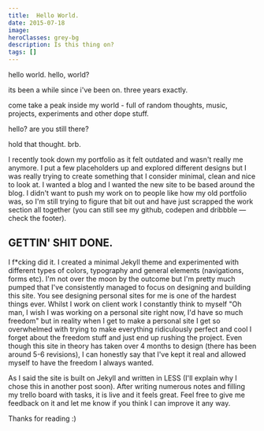 ```yaml
---
title:  Hello World.
date: 2015-07-18
image:
heroClasses: grey-bg
description: Is this thing on?
tags: []
---
```


hello world. hello, world?

its been a while since i've been on.
three years exactly.

come take a peak inside my world - full of random thoughts, music, projects, experiments and other dope stuff.

hello? are you still there?

hold that thought. brb.




I recently took down my portfolio as it felt outdated and wasn't really me anymore.
I put a few placeholders up and explored different designs but I was really trying to create something that I consider minimal, clean and nice to look at.
I wanted a blog and I wanted the new site to be based around the blog.
I didn't want to push my work on to people like how my old portfolio was, so I'm still trying to figure that bit out and have just scrapped the work section all together (you can still see my github, codepen and dribbble — check the footer).


## GETTIN' SHIT DONE.

I f*cking did it.
I created a minimal Jekyll theme and experimented with different types of colors, typography and general elements (navigations, forms etc).
I'm not over the moon by the outcome but I'm pretty much pumped that I've consistently managed to focus on designing and building this site.
You see designing personal sites for me is one of the hardest things ever.
Whilst I work on client work I constantly think to myself "Oh man, I wish I was working on a personal site right now, I'd have so much freedom" but in reality when I get to make a personal site I get so overwhelmed with trying to make everything ridiculously perfect and cool I forget about the freedom stuff and just end up rushing the project.
Even though this site in theory has taken over 4 months to design (there has been around 5-6 revisions), I can honestly say that I've kept it real and allowed myself to have the freedom I always wanted.


As I said the site is built on Jekyll and written in LESS (I'll explain why I chose this in another post soon).
After writing numerous notes and filling my trello board with tasks, it is live and it feels great.
Feel free to give me feedback on it and let me know if you think I can improve it any way.


Thanks for reading :)

